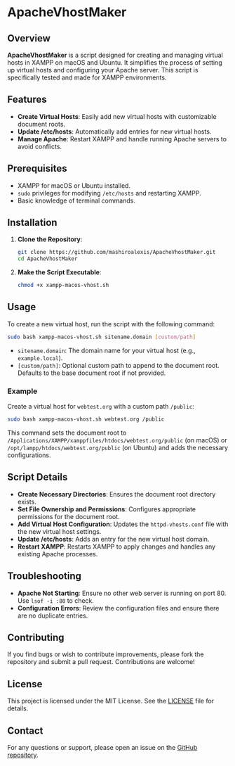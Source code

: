 # ApacheVhostMaker

## Overview

**ApacheVhostMaker** is a script designed for creating and managing virtual hosts in XAMPP on macOS and Ubuntu. It simplifies the process of setting up virtual hosts and configuring your Apache server. This script is specifically tested and made for XAMPP environments.

## Features

- **Create Virtual Hosts**: Easily add new virtual hosts with customizable document roots.
- **Update /etc/hosts**: Automatically add entries for new virtual hosts.
- **Manage Apache**: Restart XAMPP and handle running Apache servers to avoid conflicts.

## Prerequisites

- XAMPP for macOS or Ubuntu installed.
- `sudo` privileges for modifying `/etc/hosts` and restarting XAMPP.
- Basic knowledge of terminal commands.

## Installation

1. **Clone the Repository**:

    ```bash
    git clone https://github.com/mashiroalexis/ApacheVhostMaker.git
    cd ApacheVhostMaker
    ```

2. **Make the Script Executable**:

    ```bash
    chmod +x xampp-macos-vhost.sh
    ```

## Usage

To create a new virtual host, run the script with the following command:

```bash
sudo bash xampp-macos-vhost.sh sitename.domain [custom/path]
```

- `sitename.domain`: The domain name for your virtual host (e.g., `example.local`).
- `[custom/path]`: Optional custom path to append to the document root. Defaults to the base document root if not provided.

### Example

Create a virtual host for `webtest.org` with a custom path `/public`:

```bash
sudo bash xampp-macos-vhost.sh webtest.org /public
```

This command sets the document root to `/Applications/XAMPP/xamppfiles/htdocs/webtest.org/public` (on macOS) or `/opt/lampp/htdocs/webtest.org/public` (on Ubuntu) and adds the necessary configurations.

## Script Details

- **Create Necessary Directories**: Ensures the document root directory exists.
- **Set File Ownership and Permissions**: Configures appropriate permissions for the document root.
- **Add Virtual Host Configuration**: Updates the `httpd-vhosts.conf` file with the new virtual host settings.
- **Update /etc/hosts**: Adds an entry for the new virtual host domain.
- **Restart XAMPP**: Restarts XAMPP to apply changes and handles any existing Apache processes.

## Troubleshooting

- **Apache Not Starting**: Ensure no other web server is running on port 80. Use `lsof -i :80` to check.
- **Configuration Errors**: Review the configuration files and ensure there are no duplicate entries.

## Contributing

If you find bugs or wish to contribute improvements, please fork the repository and submit a pull request. Contributions are welcome!

## License

This project is licensed under the MIT License. See the [LICENSE](LICENSE) file for details.

## Contact

For any questions or support, please open an issue on the [GitHub repository](https://github.com/mashiroalexis/ApacheVhostMaker.git).
```